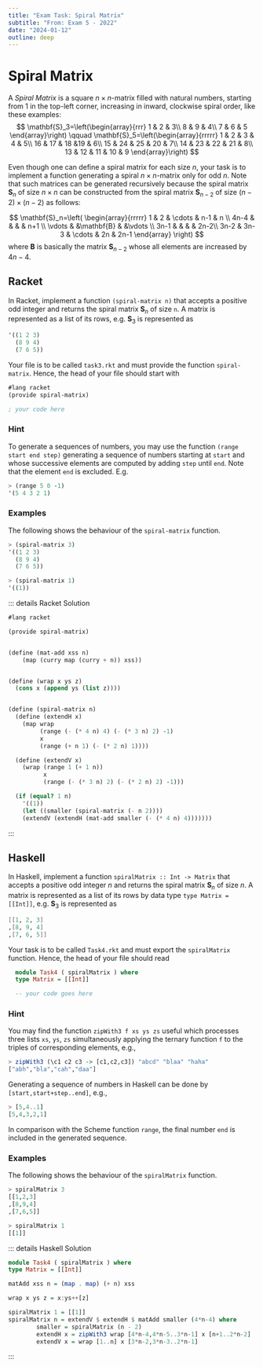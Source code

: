 ```yaml
---
title: "Exam Task: Spiral Matrix"
subtitle: "From: Exam 5 - 2022"
date: "2024-01-12"
outline: deep
---
```


# Spiral Matrix

A *Spiral Matrix* is a square $n\times n$-matrix filled with natural numbers, 
starting from $1$ in the top-left corner, increasing in inward, clockwise spiral order, like these examples:
$$
\mathbf{S}_3=\left(\begin{array}{rrr}
  1 & 2 & 3\\
  8 & 9 & 4\\
  7 & 6 & 5
\end{array}\right)
\qquad
\mathbf{S}_5=\left(\begin{array}{rrrrr}
  1 & 2 & 3 & 4 & 5\\
  16 & 17 & 18 &19 & 6\\
  15 & 24 & 25 & 20 & 7\\
  14 & 23 & 22 & 21 & 8\\
  13 & 12 & 11 & 10 & 9
\end{array}\right)
$$

Even though one can define a spiral matrix for each size $n$, your task is to implement a function generating
a spiral $n\times n$-matrix only for odd $n$. Note that such matrices can be generated recursively because 
the spiral matrix $\mathbf{S}_n$ of size $n\times n$ can be constructed from the spiral matrix $\mathbf{S}_{n-2}$
of size $(n-2)\times(n-2)$ as follows:

$$
\mathbf{S}_n=\left(
  \begin{array}{rrrrr}
    1 & 2 & \cdots & n-1 & n \\
    4n-4 &  &  &  & n+1 \\
    \vdots & &\mathbf{B} & &\vdots \\
    3n-1 &  &  &   & 2n-2\\
    3n-2 & 3n-3 & \cdots & 2n & 2n-1
  \end{array}
\right)  
$$
where $\mathbf{B}$ is basically the matrix $\mathbf{S}_{n-2}$ whose all elements are increased by $4n-4$.

## Racket

In Racket, implement a function `(spiral-matrix n)` that accepts a positive odd integer
and returns the spiral matrix $\mathbf{S}_n$ of size `n`. 
A matrix is represented as a list of its rows, e.g. $\mathbf{S}_3$ is represented as
```scheme
'((1 2 3)
  (8 9 4)
  (7 6 5))
```

Your file is to be called `task3.rkt` and must provide the function `spiral-matrix`.
Hence, the head of your file should start with
```scheme
#lang racket
(provide spiral-matrix)

; your code here
```

### Hint
To generate a sequences of numbers, you may use the function `(range start end step)` generating
a sequence of numbers starting at `start` and whose successive elements are computed by adding 
`step` until `end`. Note that the element `end` is excluded. E.g. 
```scheme
> (range 5 0 -1)
'(5 4 3 2 1)
```

### Examples
The following shows the behaviour of the `spiral-matrix` function.

```scheme
> (spiral-matrix 3)
'((1 2 3)
  (8 9 4)
  (7 6 5))
```

```scheme
> (spiral-matrix 1)
'((1))
```

::: details Racket Solution
```scheme
#lang racket

(provide spiral-matrix)


(define (mat-add xss n)
	(map (curry map (curry + n)) xss))


(define (wrap x ys z)
  (cons x (append ys (list z))))


(define (spiral-matrix n)
  (define (extendH x)
    (map wrap
         (range (- (* 4 n) 4) (- (* 3 n) 2) -1)
         x
         (range (+ n 1) (- (* 2 n) 1))))

  (define (extendV x)
    (wrap (range 1 (+ 1 n))
          x
          (range (- (* 3 n) 2) (- (* 2 n) 2) -1)))

  (if (equal? 1 n)
    '((1))
    (let ((smaller (spiral-matrix (- n 2))))
	(extendV (extendH (mat-add smaller (- (* 4 n) 4)))))))
```
:::

## Haskell

In Haskell, implement a function `spiralMatrix :: Int -> Matrix` that accepts a positive odd integer
$n$ and returns the spiral matrix $\mathbf{S}_n$ of size $n$. 
A matrix is represented as a list of its rows by data type 
`type Matrix = [[Int]]`, e.g. $\mathbf{S}_3$ is represented as
```scheme
[[1, 2, 3]
,[8, 9, 4]
,[7, 6, 5]]
```


Your task is to be called `Task4.rkt` and must export the `spiralMatrix` 
function.
Hence, the head of your file should read

```haskell
  module Task4 ( spiralMatrix ) where
  type Matrix = [[Int]]

  -- your code goes here
```

### Hint
You may find the function `zipWith3 f xs ys zs` useful which processes three lists 
`xs`, `ys`, `zs` simultaneously applying the ternary function `f` to 
the triples of corresponding elements, e.g.,
```haskell
> zipWith3 (\c1 c2 c3 -> [c1,c2,c3]) "abcd" "blaa" "haha"
["abh","bla","cah","daa"]  
```

Generating a sequence of numbers in Haskell can be done by `[start,start+step..end]`, e.g.,
```haskell
> [5,4..1]
[5,4,3,2,1]    
```
In comparison with the Scheme function `range`, the final number `end` is included
in the generated sequence.

### Examples
The following shows the behaviour of the `spiralMatrix` function.

```haskell
> spiralMatrix 3
[[1,2,3]
,[8,9,4]
,[7,6,5]]
```

```haskell
> spiralMatrix 1
[[1]]
```

::: details Haskell Solution
```haskell
module Task4 ( spiralMatrix ) where
type Matrix = [[Int]]

matAdd xss n = (map . map) (+ n) xss

wrap x ys z = x:ys++[z]

spiralMatrix 1 = [[1]]
spiralMatrix n = extendV $ extendH $ matAdd smaller (4*n-4) where
        smaller = spiralMatrix (n - 2)
        extendH x = zipWith3 wrap [4*n-4,4*n-5..3*n-1] x [n+1..2*n-2]
        extendV x = wrap [1..n] x [3*n-2,3*n-3..2*n-1]
```
:::
